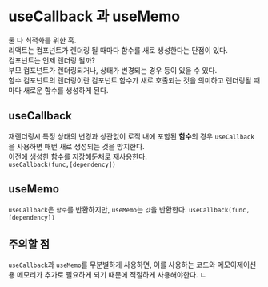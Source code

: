 # useCallback 과 useMemo

둘 다 최적화를 위한 훅.  
리액트는 컴포넌트가 렌더링 될 때마다 함수를 새로 생성한다는 단점이 있다.  
컴포넌트는 언제 렌더링 될까?  
부모 컴포넌트가 렌더링되거나, 상태가 변경되는 경우 등이 있을 수 있다.  
함수 컴포넌트의 렌더링이란 컴포넌트 함수가 새로 호출되는 것을 의미하고 렌더링될 때마다 새로운 함수를 생성하게 된다.

## useCallback

재렌더링시 특정 상태의 변경과 상관없이 로직 내에 포함된 **함수**의 경우 `useCallback`을 사용하면 매번 새로 생성되는 것을 방지한다.  
이전에 생성한 함수를 저장해둔채로 재사용한다.  
`useCallback(func,[dependency])`

## useMemo

`useCallback`은 `함수`를 반환하지만, `useMemo`는 `값`을 반환한다.
`useCallback(func,[dependency])`

## 주의할 점

`useCallback`과 `useMemo`를 무분별하게 사용하면, 이를 사용하는 코드와 메모이제이션용 메모리가 추가로 필요하게 되기 때문에 적절하게 사용해야한다.
ㄴ
